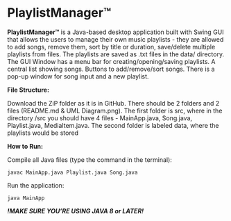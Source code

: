 # PlaylistManager™

**PlaylistManager™** is a Java-based desktop application built with Swing GUI that allows the users to manage their own music playlists - they are allowed to add songs, remove them, sort by title or duration, save/delete multiple playlists from files. The playlists are saved as .txt files in the data/ directory. The GUI Window has a menu bar for creating/opening/saving playlists. A central list showing songs. Buttons to add/remove/sort songs. There is a pop-up window for song input and a new playlist.

**File Structure:**

Download the ZiP folder as it is in GitHub. There should be 2 folders and 2 files (README.md & UML Diagram.png). The first folder is src, where in the directory /src you should have 4 files - MainApp.java, Song.java, Playlist.java, MediaItem.java. The second folder is labeled data, where the playlists would be stored

**How to Run:**

Compile all Java files (type the command in the terminal):

`javac MainApp.java Playlist.java Song.java`

Run the application:

`java MainApp`



***!MAKE SURE YOU’RE USING JAVA 8 or LATER!***
